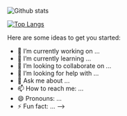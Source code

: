 ![Github stats](https://github-readme-stats.vercel.app/api?username=antomys&show_icons=true&theme=synthwave&count_private=true)

[![Top Langs](https://github-readme-stats.vercel.app/api/top-langs/?username=antomys)](https://github.com/anuraghazra/github-readme-stats)


Here are some ideas to get you started:

- 🔭 I’m currently working on ...
- 🌱 I’m currently learning ...
- 👯 I’m looking to collaborate on ...
- 🤔 I’m looking for help with ...
- 💬 Ask me about ...
- 📫 How to reach me: ...
- 😄 Pronouns: ...
- ⚡ Fun fact: ...
-->
